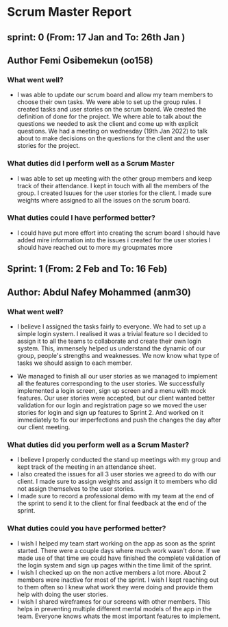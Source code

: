 # Scrum Master Report

## sprint: 0 (From: 17 Jan and To: 26th Jan )

## Author Femi Osibemekun (oo158)

### What went well?

* I was able to update our scrum board and allow my team members to choose their own tasks.
  We were able to set up the group rules.
  I created tasks and user stories on the scrum board.
  We created the definition of done for the project.
  We where able to talk about the questions we needed to ask the client and come up with explicit questions. 
  We had a meeting on wednesday (19th Jan 2022) to talk about to make decisions on the questions for the client and the user stories for the project.


### What duties did I perform well as a Scrum Master
* I was able to set up meeting with the other group members and keep track of their attendance.
  I kept in touch with all the members of the group.
  I created Isuues for the user stories for the client.
  I made sure weights where assigned to all the issues on the scrum board.


### What duties could I have performed better?

* I could have put more effort into creating the scrum board 
  I should have added mire information into the issues i created for the user stories 
  I should have reached out to more my groupmates more 
  








## Sprint: 1 (From: 2 Feb and To: 16 Feb)

## Author: Abdul Nafey Mohammed (anm30)



### What went well?

* I believe I assigned the tasks fairly to everyone. We had to set up a simple login system.
  I realised it was a trivial feature so I decided to assign it to all the teams to collaborate and create their own login system.
  This, immensely helped us understand the dynamic of our group, people's strengths and weaknesses.
  We now know what type of tasks we should assign to each member.

* We managed to finish all our user stories as we managed to implement all the features corresponding to the user stories.
  We successfully implemented a login screen, sign up screen and a menu with mock features. Our user stories were accepted,  but
  our client wanted better validation for our login and registration page so we moved the user stories for login and sign up features
  to Sprint 2. And worked on it immediately to fix our imperfections and push the changes the day after our client meeting.

### What duties did you perform well as a Scrum Master?

* I believe I properly conducted the stand up meetings with my group and kept track of the meeting in an attendance sheet.
* I also created the issues for all 3 user stories we agreed to do with our client.
  I made sure to assign weights and assign it to members who did not assign themselves to the user stories.
* I made sure to record a professional demo with my team at the end of the sprint to send it to the client for final feedback at the end of the sprint.


### What duties could you have performed better?

* I wish I helped my team start working on the app as soon as the sprint started. There were a couple days where much work wasn't done.
  If we made use of that time we could have finished the complete validation of the login system and sign up pages within the time limit of the sprint.
* I wish I checked up on the non active members a lot more. About 2 members were inactive for most of the sprint.
  I wish I kept reaching out to them often so I knew what work they were doing and provide them help with doing the user stories.
* I wish I shared wireframes for our screens with other members.
  This helps in preventing multiple different mental models of the app in the team. Everyone knows whats the most important features to implement.
  
